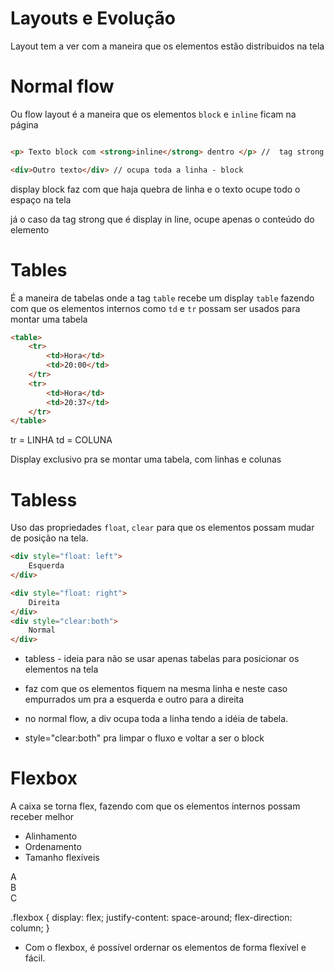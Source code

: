 # Layouts e Evolução

Layout tem a ver com a maneira que os elementos estão distribuidos na tela

# Normal flow

Ou flow layout é a maneira que os elementos `block` e `inline` ficam na página

```html

<p> Texto block com <strong>inline</strong> dentro </p> //  tag strong é inline, não houve quebra de linha

<div>Outro texto</div> // ocupa toda a linha - block
```
display block faz com que haja quebra de linha e o texto ocupe todo o espaço na tela

já o caso da tag strong que é display in line, ocupe apenas o conteúdo do elemento

# Tables

É a maneira de tabelas onde a tag `table` recebe um display `table` fazendo com que os elementos internos como `td` e `tr` possam ser usados para montar uma tabela

```html
<table> 
    <tr>
        <td>Hora</td>
        <td>20:00</td>
    </tr>
    <tr>
        <td>Hora</td>
        <td>20:37</td>
    </tr>
</table>
```
tr =  LINHA
td = COLUNA

Display exclusivo pra se montar uma tabela, com linhas <td> e colunas <tr>

# Tabless

Uso das propriedades `float`, `clear` para que os elementos possam mudar de posição na tela.

```html
<div style="float: left">
    Esquerda
</div>

<div style="float: right">
    Direita
</div>
<div style="clear:both">
    Normal
</div>
```
* tabless - ideia para não se usar apenas tabelas para posicionar os elementos na tela 

* faz com que os elementos fiquem na mesma linha e neste caso empurrados um pra a esquerda e outro para a direita

* no normal flow, a div ocupa toda a linha tendo a idéia de tabela.

* style="clear:both" pra limpar o fluxo e voltar a ser o block

# Flexbox

A caixa se torna flex, fazendo com que os elementos internos possam receber melhor

- Alinhamento
- Ordenamento
- Tamanho flexíveis

<div class="flexbox">
    <div class="item">A</div>
    <div class="item">B</div>
    <div class="item">C</div>
</div>

.flexbox {
    display: flex;
    justify-content: space-around;
    flex-direction: column;
}

* Com o flexbox, é possível ordernar os elementos de forma flexível e fácil.